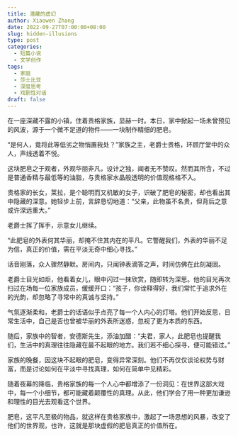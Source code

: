 ```yaml
---
title: 潜藏的虚幻
author: Xiaowen Zhang
date: 2022-09-27T07:00:00+08:00
slug: hidden-illusions
type: post
categories:
  - 短篇小说
  - 文学创作
tags:
  - 家庭
  - 莎士比亚
  - 深度思考
  - 戏剧性对话
draft: false
---
```


在一座深藏不露的小镇，住着贵格家族，显赫一时。本日，家中掀起一场未曾预见的风波，源于一个微不足道的物件——一块制作精细的肥皂。

“是何人，竟将此等低劣之物悄置我处？”家族之主，老爵士贵格，环顾厅堂中的众人，声线透着不悦。

这块肥皂之于观者，外观华丽非凡，设计之独，闻者无不赞叹。然而其所含，不过是普通香精与最低等的油脂，与贵格家水晶般透明的价值观格格不入。

贵格家的长女，莱拉，是个聪明而又机敏的女子，识破了肥皂的秘密，却也看出其中隐藏的深意。她轻步上前，言辞恳切地道：“父亲，此物虽不名贵，但背后之意或许深远重大。”

老爵士挥了挥手，示意女儿继续。

“此肥皂的外表何其华丽，却掩不住其内在的平凡。它警醒我们，外表的华丽不足为信，真正的价值，需在平淡无奇中细心寻找。”

话音刚落，众人骤然静默。房间内，只闻钟表滴答之声，时间仿佛在此刻凝固。

老爵士目光如炬，他看着女儿，眼中闪过一抹欣赏，随即转为深思。他的目光再次扫过在场每一位家族成员，缓缓开口：“孩子，你诠释得好，我们常忙于追求外在的光韵，却忽略了寻常中的真诚与坚持。”

气氛逐渐柔和，老爵士的话语似乎点亮了每一个人内心的灯塔。他们开始反思，日常生活中，自己是否也曾被华丽的外表所迷惑，忽视了更为本质的东西。

随后，家族中的智者，安德斯先生，添油加醋：“夫君，家人，此肥皂也提醒我们，生活中的真理往往隐藏在最不起眼的地方。我们若不细心探寻，便可能错过。”

家族的晚餐，因这块不起眼的肥皂，变得异常深刻。他们不再仅仅谈论权势与财富，而是讨论如何在平淡中寻找真理，如何在简单中见精彩。

随着夜幕的降临，贵格家族的每一个人心中都增添了一份洞见：在世界这部大戏中，每一个小细节，都可能藏着颠覆性的真理。从此，他们学会了用一种更加谦逊和理性的目光去观看这个世界。

肥皂，这平凡至极的物品，就这样在贵格家族中，激起了一场思想的风暴，改变了他们的世界观，也许，这就是那块虚假的肥皂真正的价值所在。